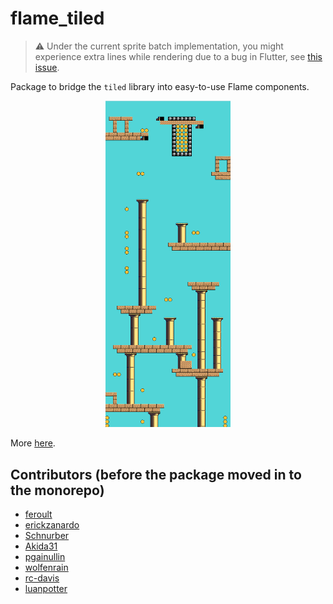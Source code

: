 # flame_tiled

> :warning: Under the current sprite batch implementation, you might experience extra
> lines while rendering due to a bug in Flutter,
> see [this issue](https://github.com/flame-engine/flame/issues/1152).

Package to bridge the `tiled` library into easy-to-use Flame components.

<p align="center">
    <img alt="flame_tiled example" width="200px" src="/packages/flame_tiled/screenshot.png">
</p>

More [here](https://docs.flame-engine.org/main/tiled.html).

## Contributors (before the package moved in to the monorepo)
 - [feroult](https://github.com/feroult)
 - [erickzanardo](https://github.com/erickzanardo)
 - [Schnurber](https://github.com/schnurber)
 - [Akida31](https://github.com/akida31)
 - [pgainullin](https://github.com/pgainullin)
 - [wolfenrain](https://github.com/wolfenrain)
 - [rc-davis](https://github.com/rc-davis)
 - [luanpotter](https://github.com/luanpotter)

